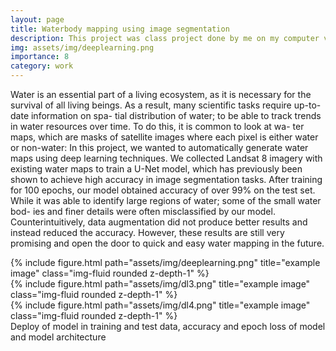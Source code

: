```yaml
---
layout: page
title: Waterbody mapping using image segmentation
description: This project was class project done by me on my computer vision class in Brown University.
img: assets/img/deeplearning.png
importance: 8
category: work
---
```


Water is an essential part of a living ecosystem, as it is
necessary for the survival of all living beings. As a result,
many scientific tasks require up-to-date information on spa-
tial distribution of water; to be able to track trends in water
resources over time. To do this, it is common to look at wa-
ter maps, which are masks of satellite images where each
pixel is either water or non-water: In this project, we wanted
to automatically generate water maps using deep learning
techniques. We collected Landsat 8 imagery with existing
water maps to train a U-Net model, which has previously
been shown to achieve high accuracy in image segmentation
tasks. After training for 100 epochs, our model obtained
accuracy of over 99% on the test set. While it was able to
identify large regions of water; some of the small water bod-
ies and finer details were often misclassified by our model.
Counterintuitively, data augmentation did not produce better
results and instead reduced the accuracy. However, these
results are still very promising and open the door to quick
and easy water mapping in the future.

<div class="row">
    <div class="col-sm mt-3 mt-md-0">
        {% include figure.html path="assets/img/deeplearning.png" title="example image" class="img-fluid rounded z-depth-1" %}
    </div>
    <div class="col-sm mt-3 mt-md-0">
        {% include figure.html path="assets/img/dl3.png" title="example image" class="img-fluid rounded z-depth-1" %}
    </div>
    <div class="col-sm mt-3 mt-md-0">
        {% include figure.html path="assets/img/dl4.png" title="example image" class="img-fluid rounded z-depth-1" %}
    </div>
</div>
<div class="caption">
    Deploy of model in training and test data, accuracy and epoch loss of model and model architecture
</div>




